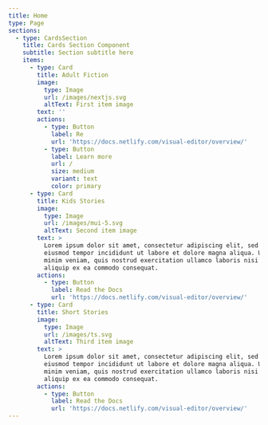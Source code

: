 ```yaml
---
title: Home
type: Page
sections:
  - type: CardsSection
    title: Cards Section Component
    subtitle: Section subtitle here
    items:
      - type: Card
        title: Adult Fiction
        image:
          type: Image
          url: /images/nextjs.svg
          altText: First item image
        text: ''
        actions:
          - type: Button
            label: Re
            url: 'https://docs.netlify.com/visual-editor/overview/'
          - type: Button
            label: Learn more
            url: /
            size: medium
            variant: text
            color: primary
      - type: Card
        title: Kids Stories
        image:
          type: Image
          url: /images/mui-5.svg
          altText: Second item image
        text: >
          Lorem ipsum dolor sit amet, consectetur adipiscing elit, sed do
          eiusmod tempor incididunt ut labore et dolore magna aliqua. Ut enim ad
          minim veniam, quis nostrud exercitation ullamco laboris nisi ut
          aliquip ex ea commodo consequat.
        actions:
          - type: Button
            label: Read the Docs
            url: 'https://docs.netlify.com/visual-editor/overview/'
      - type: Card
        title: Short Stories
        image:
          type: Image
          url: /images/ts.svg
          altText: Third item image
        text: >
          Lorem ipsum dolor sit amet, consectetur adipiscing elit, sed do
          eiusmod tempor incididunt ut labore et dolore magna aliqua. Ut enim ad
          minim veniam, quis nostrud exercitation ullamco laboris nisi ut
          aliquip ex ea commodo consequat.
        actions:
          - type: Button
            label: Read the Docs
            url: 'https://docs.netlify.com/visual-editor/overview/'
---
```

